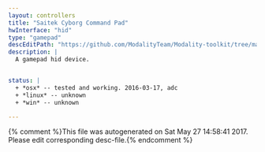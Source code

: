 ```yaml
---
layout: controllers
title: "Saitek Cyborg Command Pad"
hwInterface: "hid"
type: "gamepad"
descEditPath: "https://github.com/ModalityTeam/Modality-toolkit/tree/master/Modality/MKtlDescriptions//saitek-cyborg-command-pad-unit.desc.scd"
description: |
  A gamepad hid device.


status: |
  + *osx* -- tested and working. 2016-03-17, adc
  + *linux* -- unknown
  + *win* -- unknown

---
```

{% comment %}This file was autogenerated on Sat May 27 14:58:41 2017. Please edit corresponding desc-file.{% endcomment %}